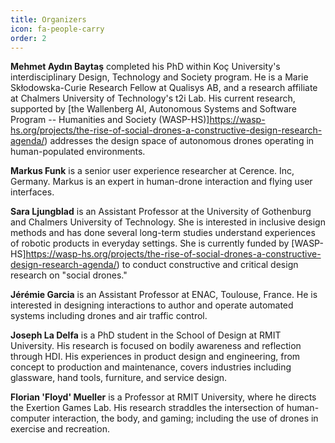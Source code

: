 ```yaml
---
title: Organizers
icon: fa-people-carry
order: 2
---
```


**Mehmet Aydın Baytaş** completed his PhD within Koç University's interdisciplinary Design, Technology and Society program. He is a Marie Skłodowska-Curie Research Fellow at Qualisys AB, and a research affiliate at Chalmers University of Technology's t2i Lab. His current research, supported by [the Wallenberg AI, Autonomous Systems and Software Program -- Humanities and Society (WASP-HS)]https://wasp-hs.org/projects/the-rise-of-social-drones-a-constructive-design-research-agenda/) addresses the design space of autonomous drones operating in human-populated environments.

**Markus Funk** is a senior user experience researcher at Cerence. Inc, Germany. Markus is an expert in human-drone interaction and flying user interfaces.

**Sara Ljungblad** is an Assistant Professor at the University of Gothenburg and Chalmers University of Technology. She is interested in inclusive design methods and has done several long-term studies understand experiences of robotic products in everyday settings. She is currently funded by [WASP-HS]https://wasp-hs.org/projects/the-rise-of-social-drones-a-constructive-design-research-agenda/) to conduct constructive and critical design research on "social drones."

**Jérémie Garcia** is an Assistant Professor at ENAC, Toulouse, France. He is interested in designing interactions to author and operate automated systems including drones and air traffic control.

**Joseph La Delfa** is a PhD student in the School of Design at RMIT University. His research is focused on bodily awareness and reflection through HDI. His experiences in product design and engineering, from concept to production and maintenance, covers industries including glassware, hand tools, furniture, and service design.

**Florian 'Floyd' Mueller** is a Professor at RMIT University, where he directs the Exertion Games Lab. His research straddles the intersection of human-computer interaction, the body, and gaming; including the use of drones in exercise and recreation.
